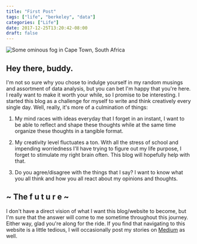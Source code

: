 ```yaml
---
title: "First Post"
tags: ["life", "berkeley", "data"]
categories: ["Life"]
date: 2017-12-25T13:20:42-08:00
draft: false
---
```


![Some ominous fog in Cape Town, South Africa](/img/fog.jpg)

## Hey there, buddy.

I'm not so sure why you chose to indulge yourself in my random musings and assortment of data analysis, but you can bet I'm happy that you're here. I really want to make it worth your while, so I promise to be interesting. I started this blog as a challenge for myself to write and think creatively every single day. Well, really, it's more of a culmination of things:

1. My mind races with ideas everyday that I forget in an instant, I want to be able to reflect and shape these thoughts while at the same time organize these thoughts in a tangible format.

2. My creativity level fluctuates a ton. With all the stress of school and impending worriedness I'll have trying to figure out my life purpose, I forget to stimulate my right brain often. This blog will hopefully help with that.

3. Do you agree/disagree with the things that I say? I want to know what you all think and how you all react about my opinions and thoughts.

## ~ The f u t u r e ~

I don't have a direct vision of what I want this blog/website to become, but I'm sure that the answer will come to me sometime throughout this journey. Either way, glad you're along for the ride. If you find that navigating to this website is a little tedious, I will occasionally post my stories on [Medium](https://medium.com/@alexnakagawa) as well.
